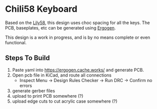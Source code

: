 # Chili58 Keyboard

Based on the [Lily58](https://github.com/kata0510/Lily58), this design uses choc spacing for all the keys. The PCB, baseplates, etc can be generated using [Ergogen](https://ergogen.cache.works/).

This design is a work in progress, and is by no means complete or even functional.

## Steps To Build

1. Paste yaml into https://ergogen.cache.works/ and generate PCB.
2. Open pcb file in KiCad, and route all connections
   - Inspect Menu -> Design Rules Checker -> Run DRC -> Confirm no errors
3. generate gerber files
4. upload to print PCB somewhere (?)
5. upload edge cuts to cut acrylic case somewhere (?)
